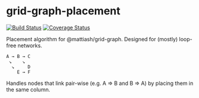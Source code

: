 # grid-graph-placement

[![Build Status](https://travis-ci.org/mattiash/grid-graph-placement.svg?branch=master)](https://travis-ci.org/mattiash/grid-graph-placement) [![Coverage Status](https://coveralls.io/repos/github/mattiash/grid-graph-placement/badge.svg?branch=master)](https://coveralls.io/github/mattiash/grid-graph-placement?branch=master)

Placement algorithm for @mattiash/grid-graph.
Designed for (mostly) loop-free networks.

```
A → B → C
 ↘    ↘
  ↘     D
    E → F
```

Handles nodes that link pair-wise (e.g. A => B and B => A)
by placing them in the same column.
